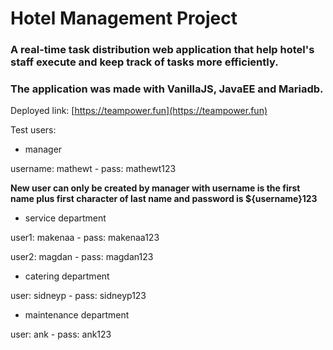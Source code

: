 # Hotel Management Project
### A real-time task distribution web application that help hotel's staff execute and keep track of tasks more efficiently.
### The application was made with VanillaJS, JavaEE and Mariadb.

Deployed link: [https://teampower.fun](https://teampower.fun)

Test users:

- manager

username: mathewt - pass: mathewt123

**New user can only be created by manager with username is the first name plus first character of last name and password is ${username}123**

- service department

user1: makenaa - pass: makenaa123

user2: magdan - pass: magdan123

- catering department

user: sidneyp - pass: sidneyp123

- maintenance department

user: ank - pass: ank123 
